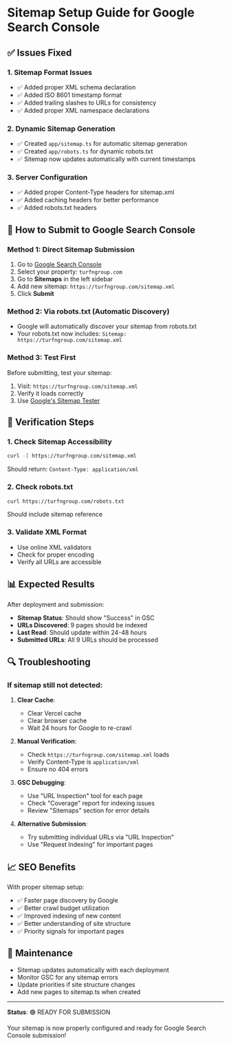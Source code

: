 # Sitemap Setup Guide for Google Search Console

## ✅ Issues Fixed

### 1. **Sitemap Format Issues**
- ✅ Added proper XML schema declaration
- ✅ Added ISO 8601 timestamp format
- ✅ Added trailing slashes to URLs for consistency
- ✅ Added proper XML namespace declarations

### 2. **Dynamic Sitemap Generation**
- ✅ Created `app/sitemap.ts` for automatic sitemap generation
- ✅ Created `app/robots.ts` for dynamic robots.txt
- ✅ Sitemap now updates automatically with current timestamps

### 3. **Server Configuration**
- ✅ Added proper Content-Type headers for sitemap.xml
- ✅ Added caching headers for better performance
- ✅ Added robots.txt headers

## 🔧 How to Submit to Google Search Console

### Method 1: Direct Sitemap Submission
1. Go to [Google Search Console](https://search.google.com/search-console)
2. Select your property: `turfngroup.com`
3. Go to **Sitemaps** in the left sidebar
4. Add new sitemap: `https://turfngroup.com/sitemap.xml`
5. Click **Submit**

### Method 2: Via robots.txt (Automatic Discovery)
- Google will automatically discover your sitemap from robots.txt
- Your robots.txt now includes: `Sitemap: https://turfngroup.com/sitemap.xml`

### Method 3: Test First
Before submitting, test your sitemap:
1. Visit: `https://turfngroup.com/sitemap.xml`
2. Verify it loads correctly
3. Use [Google's Sitemap Tester](https://www.xml-sitemaps.com/validate-xml-sitemap.html)

## 🚀 Verification Steps

### 1. Check Sitemap Accessibility
```bash
curl -I https://turfngroup.com/sitemap.xml
```
Should return: `Content-Type: application/xml`

### 2. Check robots.txt
```bash
curl https://turfngroup.com/robots.txt
```
Should include sitemap reference

### 3. Validate XML Format
- Use online XML validators
- Check for proper encoding
- Verify all URLs are accessible

## 📊 Expected Results

After deployment and submission:
- **Sitemap Status**: Should show "Success" in GSC
- **URLs Discovered**: 9 pages should be indexed
- **Last Read**: Should update within 24-48 hours
- **Submitted URLs**: All 9 URLs should be processed

## 🔍 Troubleshooting

### If sitemap still not detected:

1. **Clear Cache**:
   - Clear Vercel cache
   - Clear browser cache
   - Wait 24 hours for Google to re-crawl

2. **Manual Verification**:
   - Check `https://turfngroup.com/sitemap.xml` loads
   - Verify Content-Type is `application/xml`
   - Ensure no 404 errors

3. **GSC Debugging**:
   - Use "URL Inspection" tool for each page
   - Check "Coverage" report for indexing issues
   - Review "Sitemaps" section for error details

4. **Alternative Submission**:
   - Try submitting individual URLs via "URL Inspection"
   - Use "Request Indexing" for important pages

## 📈 SEO Benefits

With proper sitemap setup:
- ✅ Faster page discovery by Google
- ✅ Better crawl budget utilization  
- ✅ Improved indexing of new content
- ✅ Better understanding of site structure
- ✅ Priority signals for important pages

## 🔄 Maintenance

- Sitemap updates automatically with each deployment
- Monitor GSC for any sitemap errors
- Update priorities if site structure changes
- Add new pages to sitemap.ts when created

---

**Status**: 🟢 READY FOR SUBMISSION

Your sitemap is now properly configured and ready for Google Search Console submission!
